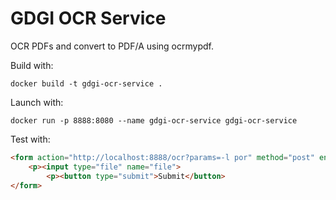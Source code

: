 # GDGI OCR Service

OCR PDFs and convert to PDF/A using ocrmypdf.

Build with:
```shell
docker build -t gdgi-ocr-service .
```

Launch with:
```shell
docker run -p 8888:8080 --name gdgi-ocr-service gdgi-ocr-service
```

Test with:
```html
<form action="http://localhost:8888/ocr?params=-l por" method="post" enctype="multipart/form-data">
    <p><input type="file" name="file">
        <p><button type="submit">Submit</button>
</form>
```